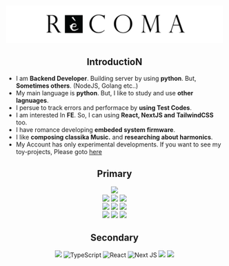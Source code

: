 ![](profile.png)

<div align="center">
<h2>IntroductioN</h2>
</div>

* I am **Backend Developer**. Building server by using **python**. But, **Sometimes others**. (NodeJS, Golang etc..)
* My main language is **python**. But, I like to study and use **other lagnuages**.
* I persue to track errors and performace by **using Test Codes**.
* I am interested In **FE**. So, I can using **React, NextJS and TailwindCSS** too.
* I have romance developing **embeded system firmware**.
* I like **composing classika Music.** and **researching about harmonics**.
* My Account has only experimental developments. If you want to see my toy-projects, Please goto [here](https://github.com/sweetcase-production)


<div align="center">
<h2>Primary</h2>

![](https://img.shields.io/badge/Python-FFD43B?style=flat-square&logo=python&logoColor=blue) <br>
![](https://img.shields.io/badge/Django-092E20?style=flat-square&logo=django&logoColor=green) ![](https://img.shields.io/badge/django%20rest-ff1709?style=flat-square&logo=django&logoColor=white) ![](https://img.shields.io/badge/fastapi-109989?style=flat-square&logo=FASTAPI&logoColor=white) <br>
![](https://img.shields.io/badge/MySQL-005C84?style=flat-square&logo=mysql&logoColor=white) ![](https://img.shields.io/badge/Sqlite-003B57?style=flat-square&logo=sqlite&logoColor=white) ![](https://img.shields.io/badge/redis-%23DD0031.svg?&style=flat-square&logo=redis&logoColor=white) <br>
![](https://img.shields.io/badge/Docker-2CA5E0?style=flat-square&logo=docker&logoColor=white) ![](https://img.shields.io/badge/Amazon_AWS-FF9900?style=flat-square&logo=amazonaws&logoColor=white)  ![](https://img.shields.io/badge/GitHub%20Actions-100000?style=flat-square&logo=github&logoColor=white)

</div>

<div align="center">
<h2>Secondary</h2>

![](https://img.shields.io/badge/Go-00ADD8?style=flat-square&logo=go&logoColor=white) ![TypeScript](https://img.shields.io/badge/typescript-%23007ACC.svg?style=flat-square&logo=typescript&logoColor=white)
![React](https://img.shields.io/badge/react-%2320232a.svg?style=flat-square&logo=react&logoColor=%2361DAFB) ![Next JS](https://img.shields.io/badge/Next-black?style=flat-square&logo=next.js&logoColor=white) ![](https://img.shields.io/badge/Jekyll-CC0000?style=flat-square&logo=Jekyll&logoColor=white)
![](https://img.shields.io/badge/Tailwind_CSS-38B2AC?style=flat-square&logo=tailwind-css&logoColor=white)

</div>
